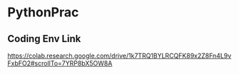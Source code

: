 # PythonPrac

## Coding Env Link
https://colab.research.google.com/drive/1k7TRQ1BYLRCQFK89x2Z8Fn4L9vFxbFO2#scrollTo=7YRP8bX5OW8A